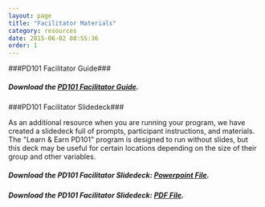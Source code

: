 ```yaml
---
layout: page
title: "Facilitator Materials"
category: resources
date: 2015-06-02 08:55:36
order: 1
---
```




###PD101 Facilitator Guide###

##### Download the [PD101 Facilitator Guide]({{site.creator_url}}/resources/PD101_facilitator_guide.pdf). #####


###PD101 Facilitator Slidedeck###

As an additional resource when you are running your program, we have created a slidedeck full of prompts, participant instructions, and materials. The "Learn & Earn PD101" program is designed to run without slides, but this deck may be useful for certain locations depending on the size of their group and other variables.

##### Download the PD101 Facilitator Slidedeck: [Powerpoint File]({{site.creator_url}}/resources/PD101_facilitator_slides.ppt). #####

##### Download the PD101 Facilitator Slidedeck: [PDF File]({{site.creator_url}}/resources/PD101_facilitator_slides.pdf). #####
